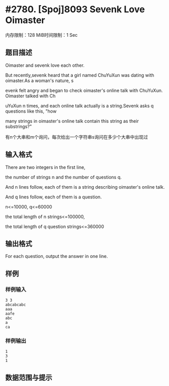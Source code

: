 # #2780. [Spoj]8093  Sevenk Love Oimaster

内存限制：128 MiB时间限制：1 Sec

## 题目描述

Oimaster and sevenk love each other.

But recently,sevenk heard that a girl named ChuYuXun was dating with oimaster.As a woman's nature, s

evenk felt angry and began to check oimaster's online talk with ChuYuXun.    Oimaster talked with Ch

uYuXun n times, and each online talk actually is a string.Sevenk asks q questions like this,    "how

 many strings in oimaster's online talk contain this string as their substrings?"

有n个大串和m个询问，每次给出一个字符串s询问在多少个大串中出现过

## 输入格式

There are two integers in the first line, 

the number of strings n and the number of questions q.

And n lines follow, each of them is a string describing oimaster's online talk. 

And q lines follow, each of them is a question.

n<=10000, q<=60000 

the total length of n strings<=100000, 

the total length of q question strings<=360000

## 输出格式

For each question, output the answer in one line.

## 样例

### 样例输入

    
    3 3
    abcabcabc
    aaa
    aafe
    abc
    a
    ca
    

### 样例输出

    
    1
    3
    1
    

## 数据范围与提示
